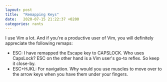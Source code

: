 ```yaml
---
layout: post
title:  "Remapping Keys"
date:   2020-07-15 21:22:37 +0200
categories: rants
---
```


I use Vim a lot. And if you're a productive user of Vim, you will definitely appreciate the following remaps:

- ESC: I have remapped the Escape key to CAPSLOCK. Who uses CapsLock? ESC on the other hand is a Vim user's go-to reflex. So keep it close-by.
- ESC+HJKL: For navigation. Why would you use muscles to move over to the arrow keys when you have them under your fingers.